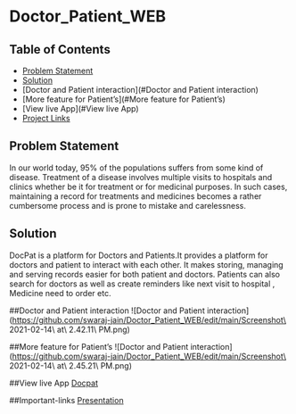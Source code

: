 # Doctor_Patient_WEB

## Table of Contents

- [Problem Statement](#Problem-Statement)
- [Solution](#solution)
- [Doctor and Patient interaction](#Doctor and Patient interaction)
- [More feature for Patient’s](#More feature for Patient’s)
- [View live App](#View live App)
- [Project Links](#Important-links)


## Problem Statement 
In our world today, 95% of the populations suffers from some kind of disease. Treatment of a disease involves multiple visits to hospitals and clinics whether be it for treatment or for medicinal purposes.
In such cases, maintaining a record for treatments and medicines becomes a rather cumbersome process and is prone to mistake and carelessness. 



## Solution
DocPat is a platform for Doctors and Patients.It provides a platform for doctors and patient to interact with each other. It makes storing, managing and serving records easier for both patient and doctors. Patients can also search for doctors as well as create reminders like next visit to hospital , Medicine need to order etc.

##Doctor and Patient interaction
![Doctor and Patient interaction](https://github.com/swaraj-jain/Doctor_Patient_WEB/edit/main/Screenshot\ 2021-02-14\ at\ 2.42.11\ PM.png)

##More feature for Patient’s
![Doctor and Patient interaction](https://github.com/swaraj-jain/Doctor_Patient_WEB/edit/main/Screenshot\ 2021-02-14\ at\ 2.45.21\ PM.png)

##View live App
[Docpat](http://harshit2001411.pythonanywhere.com/)

##Important-links
[Presentation](https://docs.google.com/presentation/d/1adWTju5dp33YKG9mZfnYpjKhf5vC42Dsv-PwTwXD8qI/edit#slide=id.gbcc8beb0a6_0_224)
